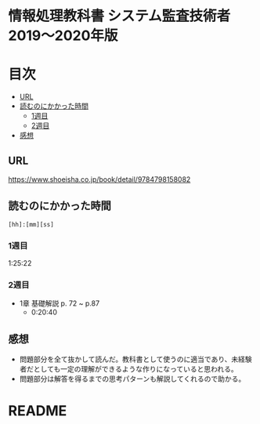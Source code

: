 # 情報処理教科書 システム監査技術者 2019～2020年版

# 目次

<!-- @import "[TOC]" {cmd="toc" depthFrom=2 depthTo=6 orderedList=false} -->
<!-- code_chunk_output -->

- [URL](#url)
- [読むのにかかった時間](#読むのにかかった時間)
  - [1週目](#1週目)
  - [2週目](#2週目)
- [感想](#感想)

<!-- /code_chunk_output -->

## URL
https://www.shoeisha.co.jp/book/detail/9784798158082
## 読むのにかかった時間
`[hh]:[mm][ss]`

### 1週目
1:25:22

### 2週目

- 1章 基礎解説 p. 72 ~ p.87
    - 0:20:40


## 感想

- 問題部分を全て抜かして読んだ。教科書として使うのに適当であり、未経験者だとしても一定の理解ができるような作りになっていると思われる。
- 問題部分は解答を得るまでの思考パターンも解説してくれるので助かる。

# README
